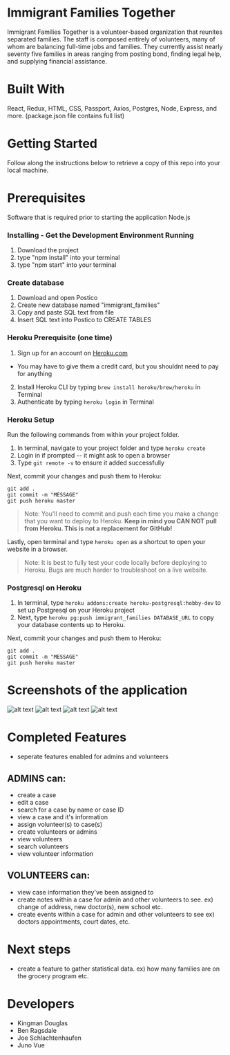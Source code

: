 # Immigrant Families Together
Immigrant Families Together is a volunteer-based organization that reunites separated families. The staff is composed entirely of volunteers, many of whom are balancing full-time jobs and families. They currently assist nearly seventy five families in areas ranging from posting bond, finding legal help, and supplying financial assistance.

# Built With 
React, Redux, HTML, CSS, Passport, Axios, Postgres, Node, Express, and more. (package.json file contains full list)

# Getting Started 
Follow along the instructions below to retrieve a copy of this repo into your local machine. 

# Prerequisites
Software that is required prior to starting the application
Node.js

### Installing - Get the Development Environment Running 
1. Download the project
2. type "npm install" into your terminal
3. type "npm start" into your terminal

### Create database 
1. Download and open Postico
2. Create new database named "immigrant_families"
3. Copy and paste SQL text from file
4. Insert SQL text into Postico to CREATE TABLES

### Heroku Prerequisite (one time)

1. Sign up for an account on [Heroku.com](https://www.heroku.com/)
- You may have to give them a credit card, but you shouldnt need to pay for anything
2. Install Heroku CLI by typing `brew install heroku/brew/heroku` in Terminal
3. Authenticate by typing `heroku login` in Terminal

### Heroku Setup

Run the following commands from within your project folder.

1. In terminal, navigate to your project folder and type `heroku create`
2. Login in if prompted -- it might ask to open a browser
3. Type `git remote -v` to ensure it added successfully

Next, commit your changes and push them to Heroku:

```
git add .
git commit -m "MESSAGE"
git push heroku master
```

   > Note: You'll need to commit and push each time you make a change that you want to deploy to Heroku. **Keep in mind you CAN NOT pull from Heroku. This is not a replacement for GitHub!**

Lastly, open terminal and type `heroku open` as a shortcut to open your website in a browser.

   > Note: It is best to fully test your code locally before deploying to Heroku. Bugs are much harder to troubleshoot on a live website.

### Postgresql on Heroku

1. In terminal, type `heroku addons:create heroku-postgresql:hobby-dev` to set up Postgresql on your Heroku project
2. Next, type `heroku pg:push immigrant_families DATABASE_URL` to copy your database contents up to Heroku. 

Next, commit your changes and push them to Heroku:

```
git add .
git commit -m "MESSAGE"
git push heroku master
```

# Screenshots of the application 
![alt text](./images/admin_landing.jpg "Administrative Landing Page")
![alt text](./images/volunteer_landing.jpg "Volunteer Landing Page")
![alt text](./images/volunteer_bio.jpg "Volunteer Bio Page")
![alt text](./images/volunteer_events.jpg "Volunteer Events Page")

# Completed Features 
* seperate features enabled for admins and volunteers 

## ADMINS can:
- create a case 
- edit a case 
- search for a case by name or case ID
- view a case and it's information 
- assign volunteer(s) to case(s)
- create volunteers or admins 
- view volunteers 
- search volunteers 
- view volunteer information 

## VOLUNTEERS can: 
- view case information they've been assigned to 
- create notes within a case for admin and other volunteers to see. 
ex) change of address, new doctor(s), new school etc. 
- create events within a case for admin and other volunteers to see
ex) doctors appointments, court dates, etc. 

# Next steps 
- create a feature to gather statistical data. 
ex) how many families are on the grocery program etc. 

# Developers 
- Kingman Douglas 
- Ben Ragsdale 
- Joe Schlachtenhaufen
- Juno Vue 

